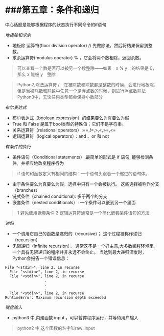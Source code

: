 ###第五章：条件和递归
=======
中心话题是能够根据程序的状态执行不同命令的if语句

*地板除和求余*
- 地板除 运算符(floor division operator) // 先做除法，然后将结果保留到整数。
- 求余运算符(modulus operator) % ，它会将两个数相除，返回余数。
> 可以查看一个数是否可以被另一个数整除——如果　x % y　的结果是 0，那么 x 能被 y　整除

> Python2,除法运算符 /　在被除数和除数都是整数的时候，会进行地板除，但是当被除数和除数中任意一个是浮点数的时候，则进行浮点数除法
    Python3中，无论任何类型都会保持小数部分

*布尔表达式*
- 布尔表达式（boolean expression）的结果要么为真要么为假
- True 和 False 是属于bool类型的特殊值；它们不是字符串。
- 关系运算符（relational operators）:==,!=,>,<,>=,<=
- 逻辑运算符（logical operators）：and 、or 和 not

*有条件的执行*
- 条件语句（Conditional statements）,最简单的形式是 if 语句, 能够检测条件，并相应地改变程序行为
> if 语句和函数定义有相同的结构：一个语句头跟着一个缩进的语句体。

- 由于条件要么为真要么为假，选择中只有一个会被执行。 这些选择被称作分支（branches）
- 链式条件（chained conditional): 多于两个的分支
- 嵌套条件（nested conditionals）: 一个条件可以嵌到另一个里面
> 1 避免使用嵌套条件
> 2 逻辑运算符通常是一个简化嵌套条件语句的方法

*递归*
- 一个调用它自己的函数是递归的（recursive）； 这个过程被称作递归（recursion）
- 无限递归（infinite recursion）， 通常这不是一个好主意,大多数编程环境里，一个具有无限递归的程序并非永远不会终止。 当达到最大递归深度时，Python会报告一个错误信息：
```
File "<stdin>", line 2, in recurse
  File "<stdin>", line 2, in recurse
  File "<stdin>", line 2, in recurse
                  .
                  .
                  .
  File "<stdin>", line 2, in recurse
RuntimeError: Maximum recursion depth exceeded
```

*键盘输入*
- python3 中,内建函数 input ，可以暂停程序运行，并等待用户输入
> python2 中,这个函数的名字叫raw_input



